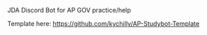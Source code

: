 JDA Discord Bot for AP GOV practice/help

Template here:
https://github.com/kychilly/AP-Studybot-Template

